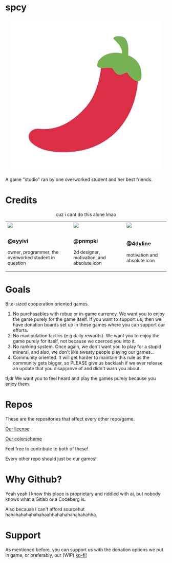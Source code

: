# spcy

<div align="center">
    <img src="https://raw.githubusercontent.com/spcy-ivy/.github/main/profile/icon.png"/>
</div>

A game "studio" ran by one overworked student and her best friends.

# Credits
<div align="center">
    <p>cuz i cant do this alone lmao</p>
    <table>
        <tr>
            <td>
                <a href="https://www.roblox.com/users/3814464357/profile"><img width=150px src="https://tr.rbxcdn.com/15DAY-AvatarHeadshot-25E3D611C6EDE454C48A29A4E1FA40B8-Png/150/150/AvatarHeadshot/Png/noFilter"></a>
            </td>
            <td>
                <a href="https://www.roblox.com/users/543918313/profile"><img width=150px src="https://tr.rbxcdn.com/30DAY-AvatarHeadshot-9314D1F4C55F3198EAA8768E109F0C74-Png/150/150/AvatarHeadshot/Png/noFilter"></a>
            </td>
            <td>
                <a href="https://www.roblox.com/users/205465430/profile"><img width=150px src="https://tr.rbxcdn.com/30DAY-AvatarHeadshot-36E99D86C2350AC4035AEB0E155CAE51-Png/150/150/AvatarHeadshot/Png/noFilter"></a>
            </td>
        <tr>
        <tr>
            <td>
                <h3>@syyivi</h3>
                <p>owner, programmer, the overworked student in question</p>
            </td>
            <td>
                <h3>@pnmpki</h3>
                <p>2d designer, motivation, and absolute icon</p>
            </td>
            <td>
                <h3>@4dyline</h3>
                <p>motivation and absolute icon</p>
            </td>
        <tr>
    </table>
</div>

# Goals
Bite-sized cooperation oriented games.
1. No purchasables with robux or in-game currency. We want you to enjoy the game purely for the game itself. If you want to support us, then we have donation boards set up in these games where you can support our efforts.
2. No manipulation tactics (e.g daily rewards). We want you to enjoy the game purely for itself, not because we coerced you into it.
3. No ranking system. Once again, we don't want you to play for a stupid mineral, and also, we don't like sweaty people playing our games...
4. Community oriented. It will get harder to maintain this rule as the community gets bigger, so PLEASE give us backlash if we ever release an update that you disapprove of and didn't warn you about.

tl;dr We want you to feel heard and play the games purely because you enjoy them.

# Repos
These are the repositories that affect every other repo/game.

[Our license](https://github.com/spcy-ivy/CPL)

[Our colorscheme](https://github.com/spcy-ivy/velvet-colorscheme)

Feel free to contribute to both of these!

Every other repo should just be our games!

# Why Github?
Yeah yeah I know this place is proprietary and riddled with ai, but nobody knows what a Gitlab or a Codeberg is.

Also because I can't afford sourcehut hahahahahahahahaahhahahahahahahahha.

# Support
As mentioned before, you can support us with the donation options we put in game, or preferably, our (WIP) [ko-fi!](https://ko-fi.com/spcyivy)
